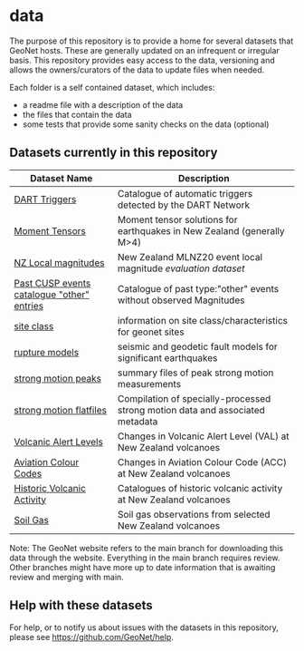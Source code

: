 # data

The purpose of this repository is to provide a home for several datasets that GeoNet hosts. These are generally updated on an infrequent or irregular basis. This repository provides easy access to the data, versioning and allows the owners/curators of the data to update files when needed.

Each folder is a self contained dataset, which includes:
 - a readme file with a description of the data
 - the files that contain the data
 - some tests that provide some sanity checks on the data (optional)
 
## Datasets currently in this repository
 
| Dataset Name  | Description   |
| ------------- | ------------- |
| [DART Triggers](dart-triggers) | Catalogue of automatic triggers detected by the DART Network |
| [Moment Tensors](moment-tensor) | Moment tensor solutions for earthquakes in New Zealand (generally M>4) |
| [NZ Local magnitudes](MLNZ20) | New Zealand MLNZ20 event local magnitude _evaluation dataset_ |
| [Past CUSP events catalogue "other" entries ](Past-catalogue-entries) | Catalogue of past type:"other" events without observed Magnitudes | 
| [site class](site-class)    | information on site class/characteristics for geonet sites  |
| [rupture models](rupture-models) | seismic and geodetic fault models for significant earthquakes |
| [strong motion peaks](strong-motion-peaks) | summary files of peak strong motion measurements |
| [strong motion flatfiles](nzsmd-flatfiles) | Compilation of specially-processed strong motion data and associated metadata|
| [Volcanic Alert Levels](volcanic-alert-levels) | Changes in Volcanic Alert Level (VAL) at New Zealand volcanoes |
| [Aviation Colour Codes](aviation-colour-codes) | Changes in Aviation Colour Code (ACC) at New Zealand volcanoes |
| [Historic Volcanic Activity](historic-volcanic-activity) | Catalogues of historic volcanic activity at New Zealand volcanoes |
| [Soil Gas](soil-gas) | Soil gas observations from selected New Zealand volcanoes |

Note: The GeoNet website refers to the main branch for downloading this data through the website. Everything in the main branch requires review. Other branches might have more up to date information that is awaiting review and merging with main.

## Help with these datasets

For help, or to notify us about issues with the datasets in this repository, please see https://github.com/GeoNet/help.

